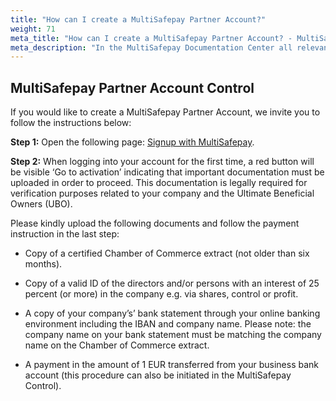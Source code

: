 ```yaml
---
title: "How can I create a MultiSafepay Partner Account?"
weight: 71
meta_title: "How can I create a MultiSafepay Partner Account? - MultiSafepay Support"
meta_description: "In the MultiSafepay Documentation Center all relevant information regarding our Plugins and API. As well as Support pages for Payment Method, Tools and General Questions. You can also find the contact details of our Support Team and Integration Team."
---
```


## MultiSafepay Partner Account Control

If you would like to create a MultiSafepay Partner Account, we invite you to follow the instructions below:

__Step 1:__ Open the following page: [Signup with MultiSafepay]( https://merchant.multisafepay.com/signup?partner).

__Step 2:__ When logging into your account for the first time, a red button will be visible ‘Go to activation’  indicating that important documentation must be uploaded in order to proceed. This documentation is legally required for verification purposes related to your company and the Ultimate Beneficial Owners (UBO). 

Please kindly upload the following documents and follow the payment instruction in the last step:

*	Copy of a certified Chamber of Commerce extract (not older than six months).

*	Copy of a valid ID of the directors and/or persons with an interest of 25 percent (or more) in the company e.g. via shares, control or profit.

*	A copy of your company’s’ bank statement through your online banking environment including the IBAN and company name. Please note: the company name on your bank statement must be matching the company name on the Chamber of Commerce extract.

*	A payment in the amount of 1 EUR transferred from your business bank account (this procedure can also be initiated in the MultiSafepay Control).